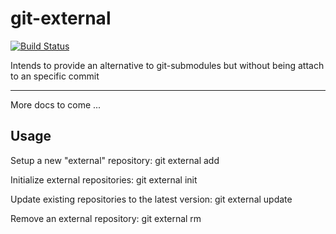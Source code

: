 # git-external

[![Build Status](https://secure.travis-ci.org/dcestari/git-external.png)](http://travis-ci.org/dcestari/git-external)

Intends to provide an alternative to git-submodules but without being
attach to an specific commit

---

More docs to come ...

## Usage

Setup a new "external" repository:
        git external add <repository> <path>

Initialize external repositories:
        git external init

Update existing repositories to the latest version:
        git external update

Remove an external repository:
        git external rm <path>


